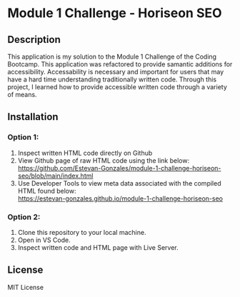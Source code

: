 # Module 1 Challenge - Horiseon SEO

## Description

This application is my solution to the Module 1 Challenge of the Coding Bootcamp.
This application was refactored to provide samantic additions for accessibility.
Accessability is necessary and important for users that may have a hard time understanding traditionally written code.
Through this project, I learned how to provide accessible written code through a variety of means.

## Installation


### Option 1:
1. Inspect written HTML code directly on Github
2. View Github page of raw HTML code using the link below:    
   https://github.com/Estevan-Gonzales/module-1-challenge-horiseon-seo/blob/main/index.html
3. Use Developer Tools to view meta data associated with the compiled HTML found below:      
   https://estevan-gonzales.github.io/module-1-challenge-horiseon-seo

### Option 2:
1. Clone this repository to your local machine.
2. Open in VS Code.
3. Inspect written code and HTML page with Live Server.


## License

MIT License
